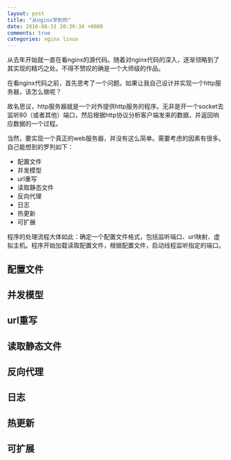 ```yaml
---
layout: post
title: "从nginx学到的"
date: 2016-08-31 20:39:34 +0800
comments: true
categories: nginx linux
---
```


从去年开始就一直在看nginx的源代码。随着对nginx代码的深入，逐渐领略到了其实现的精巧之处。不得不赞叹的确是一个大师级的作品。

在看nginx代码之前，首先思考了一个问题。如果让我自己设计并实现一个http服务器，该怎么做呢？

故名思议，http服务器就是一个对外提供http服务的程序。无非是开一个socket去监听80（或者其他）端口，然后根据http协议分析客户端发来的数据，并返回响应数据的一个过程。

当然，要实现一个真正的web服务器，并没有这么简单。需要考虑的因素有很多。自己能想到的罗列如下：

- 配置文件
- 并发模型
- url重写
- 读取静态文件
- 反向代理
- 日志
- 热更新
- 可扩展

程序的处理流程大体如此：确定一个配置文件格式，包括监听端口、url映射、虚拟主机。程序开始加载读取配置文件，根据配置文件，启动线程监听指定的端口。

## 配置文件
## 并发模型
## url重写
## 读取静态文件
## 反向代理
## 日志
## 热更新
## 可扩展